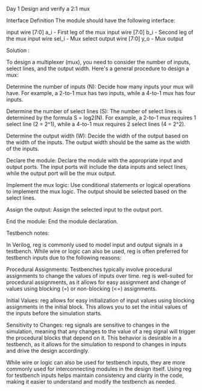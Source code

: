 Day 1
Design and verify a 2:1 mux

Interface Definition
The module should have the following interface:

input   wire [7:0]    a_i   - First leg of the mux
input   wire [7:0]    b_i   - Second leg of the mux
input   wire          sel_i - Mux select
output  wire [7:0]    y_o   - Mux output




Solution : 

To design a multiplexer (mux), you need to consider the number of inputs, select lines, and the output width. Here's a general procedure to design a mux:

Determine the number of inputs (N): Decide how many inputs your mux will have. For example, a 2-to-1 mux has two inputs, while a 4-to-1 mux has four inputs.

Determine the number of select lines (S): The number of select lines is determined by the formula S = log2(N). For example, a 2-to-1 mux requires 1 select line (2 = 2^1), while a 4-to-1 mux requires 2 select lines (4 = 2^2).

Determine the output width (W): Decide the width of the output based on the width of the inputs. The output width should be the same as the width of the inputs.

Declare the module: Declare the module with the appropriate input and output ports. The input ports will include the data inputs and select lines, while the output port will be the mux output.

Implement the mux logic: Use conditional statements or logical operations to implement the mux logic. The output should be selected based on the select lines.

Assign the output: Assign the selected input to the output port.

End the module: End the module declaration.

Testbench notes:

In Verilog, reg is commonly used to model input and output signals in a testbench. While wire or logic can also be used, reg is often preferred for testbench inputs due to the following reasons:

Procedural Assignments: Testbenches typically involve procedural assignments to change the values of inputs over time. reg is well-suited for procedural assignments, as it allows for easy assignment and change of values using blocking (=) or non-blocking (<=) assignments.

Initial Values: reg allows for easy initialization of input values using blocking assignments in the initial block. This allows you to set the initial values of the inputs before the simulation starts.

Sensitivity to Changes: reg signals are sensitive to changes in the simulation, meaning that any changes to the value of a reg signal will trigger the procedural blocks that depend on it. This behavior is desirable in a testbench, as it allows for the simulation to respond to changes in inputs and drive the design accordingly.

While wire or logic can also be used for testbench inputs, they are more commonly used for interconnecting modules in the design itself. Using reg for testbench inputs helps maintain consistency and clarity in the code, making it easier to understand and modify the testbench as needed.